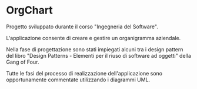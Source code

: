 # OrgChart

Progetto sviluppato durante il corso "Ingegneria del Software".

L'applicazione consente di creare e gestire un organigramma aziendale.

Nella fase di progettazione sono stati impiegati alcuni tra i design pattern del libro "Design Patterns - Elementi per il riuso di software ad oggetti" della Gang of Four.

Tutte le fasi del processo di realizzazione dell'applicazione sono opportunamente commentate utilizzando i diagrammi UML.
